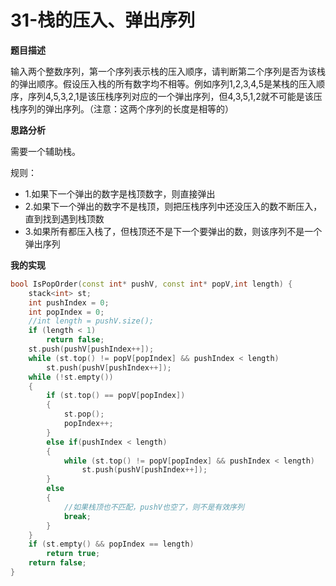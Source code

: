 # 31-栈的压入、弹出序列

**题目描述**

输入两个整数序列，第一个序列表示栈的压入顺序，请判断第二个序列是否为该栈的弹出顺序。假设压入栈的所有数字均不相等。例如序列1,2,3,4,5是某栈的压入顺序，序列4,5,3,2,1是该压栈序列对应的一个弹出序列，但4,3,5,1,2就不可能是该压栈序列的弹出序列。（注意：这两个序列的长度是相等的）

**思路分析**

需要一个辅助栈。

规则：

- 1.如果下一个弹出的数字是栈顶数字，则直接弹出
- 2.如果下一个弹出的数字不是栈顶，则把压栈序列中还没压入的数不断压入，直到找到遇到栈顶数
- 3.如果所有都压入栈了，但栈顶还不是下一个要弹出的数，则该序列不是一个弹出序列

**我的实现**

```c++
bool IsPopOrder(const int* pushV, const int* popV,int length) {
	stack<int> st;
	int pushIndex = 0;
	int popIndex = 0;
	//int length = pushV.size();
	if (length < 1)
		return false;
	st.push(pushV[pushIndex++]);
	while (st.top() != popV[popIndex] && pushIndex < length)
		st.push(pushV[pushIndex++]);
	while (!st.empty())
	{
		if (st.top() == popV[popIndex])
		{
			st.pop();
			popIndex++;
		}
		else if(pushIndex < length)
		{
			while (st.top() != popV[popIndex] && pushIndex < length)
				st.push(pushV[pushIndex++]);
		}
		else
		{
            //如果栈顶也不匹配，pushV也空了，则不是有效序列
			break;
		}
	}
	if (st.empty() && popIndex == length)
		return true;
	return false;
}
```

